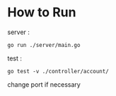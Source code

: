 # How to Run
server :
```
go run ./server/main.go
```
test :
```
go test -v ./controller/account/
```

change port if necessary